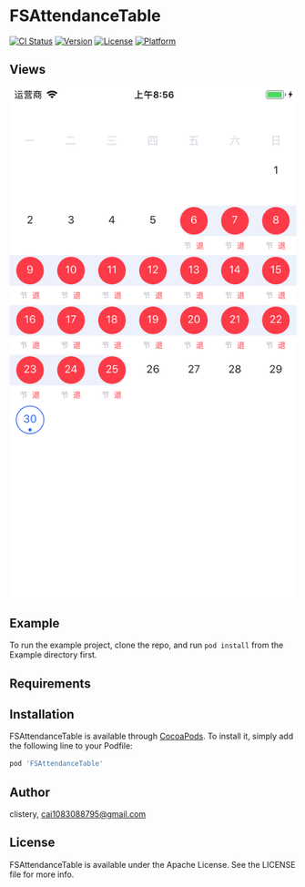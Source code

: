 # FSAttendanceTable

[![CI Status](https://img.shields.io/travis/clistery/FSAttendanceTable.svg?style=flat)](https://travis-ci.org/clistery/FSAttendanceTable)
[![Version](https://img.shields.io/cocoapods/v/FSAttendanceTable.svg?style=flat)](https://cocoapods.org/pods/FSAttendanceTable)
[![License](https://img.shields.io/cocoapods/l/FSAttendanceTable.svg?style=flat)](https://cocoapods.org/pods/FSAttendanceTable)
[![Platform](https://img.shields.io/cocoapods/p/FSAttendanceTable.svg?style=flat)](https://cocoapods.org/pods/FSAttendanceTable)

## Views
![](./screen/screen.png)

## Example

To run the example project, clone the repo, and run `pod install` from the Example directory first.

## Requirements

## Installation

FSAttendanceTable is available through [CocoaPods](https://cocoapods.org). To install
it, simply add the following line to your Podfile:

```ruby
pod 'FSAttendanceTable'
```

## Author

clistery, cai1083088795@gmail.com

## License

FSAttendanceTable is available under the Apache License. See the LICENSE file for more info.
